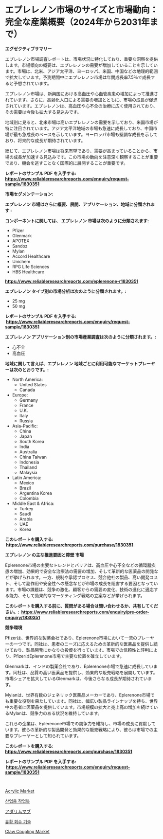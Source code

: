 <p><h1>エプレレノン市場のサイズと市場動向：完全な産業概要（2024年から2031年まで）</h1></p><p><strong>エグゼクティブサマリー</strong></p>
<p><p>エプレレノン市場調査レポートは、市場状況に特化しており、重要な洞察を提供します。市場傾向の概要は、エプレレノンの需要が増加していることを示しています。市場は、北米、アジア太平洋、ヨーロッパ、米国、中国などの地理的範囲で拡大しています。予測期間中にエプレレノン市場は年間成長率7.5％で成長すると予想されています。</p><p>エプレレノン市場は、新興国における高血圧や心血管疾患の増加によって推進されています。さらに、高齢化人口による需要の増加とともに、市場の成長が促進されています。エプレレノンは、高血圧や心不全の治療に広く使用されており、その需要は今後も拡大する見込みです。</p><p>地域別に見ると、北米市場は高いエプレレノンの需要を示しており、米国市場が特に注目されています。アジア太平洋地域の市場も急速に成長しており、中国市場が最も急成長のペースを示しています。ヨーロッパ市場も堅調な成長を示しており、将来的な成長が期待されています。</p><p>総じて、エプレレノン市場は将来有望であり、需要が高まっていることから、市場の成長が加速する見込みです。この市場の動向を注意深く観察することが重要であり、機会を逃すことなく国際的に展開することが重要です。</p></p>
<p><strong>レポートのサンプル PDF を入手する: <a href="https://www.reliableresearchreports.com/enquiry/request-sample/1830351">https://www.reliableresearchreports.com/enquiry/request-sample/1830351</a></strong></p>
<p><strong>市場セグメンテーション:</strong></p>
<p><strong> エプレレノン 市場はさらに概要、展開、アプリケーション、地域に分類されます :</strong></p>
<p><strong>コンポーネントに関しては、 エプレレノン 市場は次のように分類されます: &nbsp;</strong></p>
<p><ul><li>Pfizer</li><li>Glenmark</li><li>APOTEX</li><li>Sandoz</li><li>Mylan</li><li>Accord Healthcare</li><li>Unichem</li><li>RPG Life Sciences</li><li>HBS Healthcare</li></ul></p>
<p><strong><a href="https://www.reliableresearchreports.com/eplerenone-r1830351">https://www.reliableresearchreports.com/eplerenone-r1830351</a></strong></p>
<p><strong> エプレレノン タイプ別の市場分析は次のように分類されます。:</strong></p>
<p><ul><li>25 mg</li><li>50 mg</li></ul></p>
<p><strong>レポートのサンプル PDF を入手する: &nbsp;<a href="https://www.reliableresearchreports.com/enquiry/request-sample/1830351">https://www.reliableresearchreports.com/enquiry/request-sample/1830351</a></strong></p>
<p><strong> エプレレノン アプリケーション別の市場産業調査は次のように分類されます。:</strong></p>
<p><ul><li>心不全</li><li>高血圧</li></ul></p>
<p><strong>地域に関して言えば、エプレレノン 地域ごとに利用可能なマーケットプレーヤーは次のとおりです。:</strong></p>
<p><ul>
    <li>
        North America:
        <ul>
            <li>United States</li>
            <li>Canada</li>
        </ul>
    </li>
    <li>
        Europe:
        <ul>
            <li>Germany</li>
            <li>France</li>
            <li>U.K.</li>
            <li>Italy</li>
            <li>Russia</li>
        </ul>
    </li>
    <li>
        Asia-Pacific:
        <ul>
            <li>China</li>
            <li>Japan</li>
            <li>South Korea</li>
            <li>India</li>
            <li>Australia</li>
            <li>China Taiwan</li>
            <li>Indonesia</li>
            <li>Thailand</li>
            <li>Malaysia</li>
        </ul>
    </li>
    <li>
        Latin America:
        <ul>
            <li>Mexico</li>
            <li>Brazil</li>
            <li>Argentina Korea</li>
            <li>Colombia</li>
        </ul>
    </li>
    <li>
        Middle East & Africa:
        <ul>
            <li>Turkey</li>
            <li>Saudi</li>
            <li>Arabia</li>
            <li>UAE</li>
            <li>Korea</li>
        </ul>
    </li>
    </ul></p>
<p><strong>このレポートを購入する: &nbsp;<a href="https://www.reliableresearchreports.com/purchase/1830351">https://www.reliableresearchreports.com/purchase/1830351</a></strong></p>
<p><strong>エプレレノン の主な推進要因と障壁 市場</strong></p>
<p><p>Eplerenone市場の主要なトレンドとバリアは、高血圧や心不全などの循環器疾患の増加、効果的で安全な治療法の需要の増加、そして革新的な医薬品の開発などが挙げられます。一方、規制や承認プロセス、競合他社の製品、高い開発コスト、そして副作用や安全性への懸念などが市場の成長を阻害する要因となっています。市場の課題は、競争の激化、顧客からの需要の変化、技術の進化に適応する能力、そして効果的なマーケティング戦略の立案などが挙げられます。</p></p>
<p><strong>このレポートを購入する前に、質問がある場合は問い合わせるか、共有してください。:&nbsp; <a href="https://www.reliableresearchreports.com/enquiry/pre-order-enquiry/1830351">https://www.reliableresearchreports.com/enquiry/pre-order-enquiry/1830351</a></strong></p>
<p><strong>競争環境</strong></p>
<p><p>Pfizerは、世界的な製薬会社であり、Eplerenone市場において一流のプレーヤーの一つです。同社は、患者のニーズに応えるための革新的な医薬品を提供し続けており、製品開発にかなりの投資を行っています。市場での信頼性と評判により、PfizerはEplerenone市場で主要な位置を確立しています。</p><p>Glenmarkは、インドの製薬会社であり、Eplerenone市場で急速に成長しています。同社は、品質の高い医薬品を提供し、効果的な販売戦略を展開しています。市場シェアを拡大しているGlenmarkは、今後さらなる成長が期待されています。</p><p>Mylanは、世界有数のジェネリック医薬品メーカーであり、Eplerenone市場でも重要な役割を果たしています。同社は、幅広い製品ラインナップを持ち、世界中の患者に医薬品を提供しています。市場規模の拡大と売上高の増加を続けているMylanは、競争力のある状況を維持しています。</p><p>これらの企業は、Eplerenone市場での競争力を維持し、市場の成長に貢献しています。彼らの革新的な製品開発と効果的な販売戦略により、彼らは市場での主要なプレーヤーとして知られています。</p></p>
<p><strong>このレポートを購入する: &nbsp; <a href="https://www.reliableresearchreports.com/purchase/1830351">https://www.reliableresearchreports.com/purchase/1830351</a></strong></p>
<p><strong>レポートのサンプル PDF を入手する: &nbsp;<a href="https://www.reliableresearchreports.com/enquiry/request-sample/1830351">https://www.reliableresearchreports.com/enquiry/request-sample/1830351</a></strong><strong></strong></p>
<p>&nbsp;</p>
<p><p><a href="https://issuu.com/reportprime-2/docs/acrylic-market-size-2030.pptx">Acrylic Market</a></p><p><a href="https://github.com/Howaoole34545/Market-Research-Report-List-1/blob/main/515509029781.md">산업용 작업복</a></p><p><a href="https://github.com/CloydAbbott2023/Market-Research-Report-List-1/blob/main/512440732725.md">アダリムマブ</a></p><p><a href="https://github.com/JackieFauhey9089475/Market-Research-Report-List-1/blob/main/198694229784.md">유황 회수 기술</a></p><p><a href="https://view.publitas.com/reportprime-1/claw-coupling-market-size-market-outlook-and-market-forecast-2024-to-2031/">Claw Coupling Market</a></p></p>